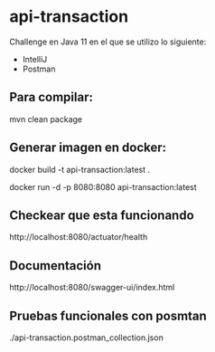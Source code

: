 # api-transaction

Challenge en Java 11 en el que se utilizo lo siguiente:
- IntelliJ
- Postman

## Para compilar:

mvn clean package

## Generar imagen en docker:

docker build -t api-transaction:latest .

docker run -d -p 8080:8080 api-transaction:latest

## Checkear que esta funcionando

http://localhost:8080/actuator/health

## Documentación

http://localhost:8080/swagger-ui/index.html

## Pruebas funcionales con posmtan

./api-transaction.postman_collection.json
